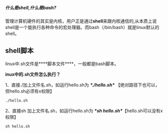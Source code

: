 ##### 什么是shell,什么是bash?

管理计算机硬件的其实是内核，用户正是通过**shell**来跟内核通信的,从本质上说shell是一个能执行各种命令的宏处理器。而bash（/bin/bash）就是linux默认的shell。



## shell脚本

 linux中.sh文件是***\*脚本文件\****，一般都是bash脚本。



**inux中的.sh文件怎么执行？**

1、直接./加上文件名.sh，如运行hello.sh为  ***\*./hello.sh\**** 【绝对路径下也可以，但hello.sh必须有x权限】

```bash
./hello.sh
```



2、直接sh 加上文件名.sh，如运行hello.sh为 ***\*sh hello.sh\****【hello.sh可以没有x权限】

```shell
sh hello.sh
```

